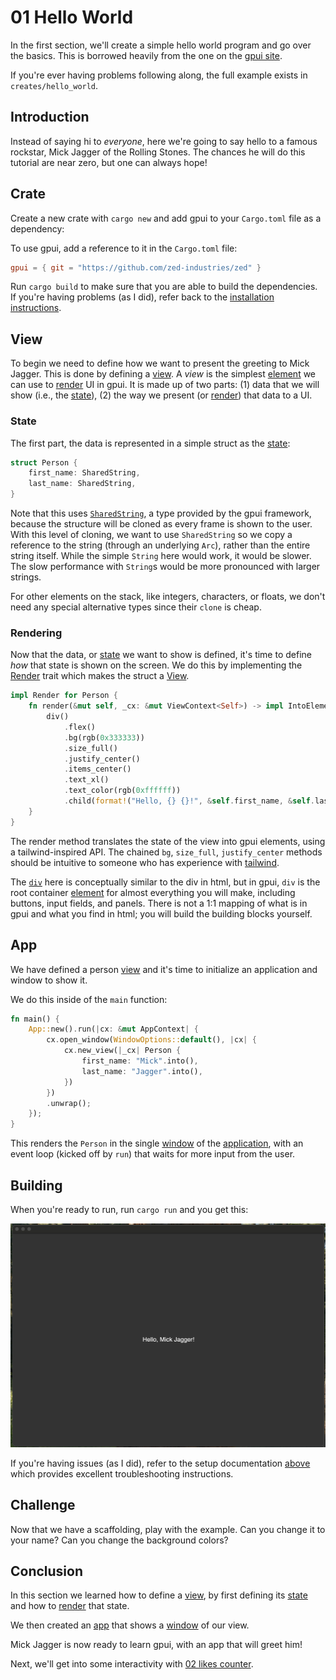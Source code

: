 # 01 Hello World

In the first section, we'll create a simple hello world program and go over the basics. This is borrowed heavily from the one on the [gpui site](https://www.gpui.rs).

If you're ever having problems following along, the full example exists in `creates/hello_world`.

## Introduction

Instead of saying hi to _everyone_, here we're going to say hello to a famous rockstar, Mick Jagger of the Rolling Stones. The chances he will do this tutorial are near zero, but one can always hope!

## Crate

Create a new crate with `cargo new` and add gpui to your `Cargo.toml` file as a dependency:

To use gpui, add a reference to it in the `Cargo.toml` file:

```toml
gpui = { git = "https://github.com/zed-industries/zed" }
```

Run `cargo build` to make sure that you are able to build the dependencies. If you're having problems (as I did), refer back to the [installation instructions](00-prerequisites.md#installation).

## View

To begin we need to define how we want to present the greeting to Mick Jagger. This is done by defining a [view](dictionary.md#view). A _view_ is the simplest [element](dictionary.md#element) we can use to [render](dictionary.md#render) UI in gpui. It is made up of two parts: (1) data that we will show (i.e., the [state](dictionary.md#state)), (2) the way we present (or [render](dictionary.md#render)) that data to a UI.

### State

The first part, the data is represented in a simple struct as the [state](dictionary.md#state):

```rs
struct Person {
    first_name: SharedString,
    last_name: SharedString,
}
```

Note that this uses [`SharedString`](dictionary.md#sharedstring), a type provided by the gpui framework, because the structure will be cloned as every frame is shown to the user. With this level of cloning, we want to use `SharedString` so we copy a reference to the string (through an underlying `Arc`), rather than the entire string itself. While the simple `String` here would work, it would be slower. The slow performance with `String`s would be more pronounced with larger strings.

For other elements on the stack, like integers, characters, or floats, we don't need any special alternative types since their `clone` is cheap.

### Rendering

Now that the data, or [state](dictionary.md#state) we want to show is defined, it's time to define _how_ that state is shown on the screen. We do this by implementing the [Render](dictionary.md#render) trait which makes the struct a [View](dictionary.md#view).

```rs
impl Render for Person {
    fn render(&mut self, _cx: &mut ViewContext<Self>) -> impl IntoElement {
        div()
            .flex()
            .bg(rgb(0x333333))
            .size_full()
            .justify_center()
            .items_center()
            .text_xl()
            .text_color(rgb(0xffffff))
            .child(format!("Hello, {} {}!", &self.first_name, &self.last_name))
    }
}
```

The render method translates the state of the view into gpui elements, using a tailwind-inspired API. The chained `bg`, `size_full`, `justify_center` methods should be intuitive to someone who has experience with [tailwind](https://tailwindcss.com).

The [`div`](dictionary.md#div) here is conceptually similar to the div in html, but in gpui, `div` is the root container [element](dictionary.md#element) for almost everything you will make, including buttons, input fields, and panels. There is not a 1:1 mapping of what is in gpui and what you find in html; you will build the building blocks yourself.

## App

We have defined a person [view](dictionary.md#view) and it's time to initialize an application and window to show it.

We do this inside of the `main` function:

```rs
fn main() {
    App::new().run(|cx: &mut AppContext| {
        cx.open_window(WindowOptions::default(), |cx| {
            cx.new_view(|_cx| Person {
                first_name: "Mick".into(),
                last_name: "Jagger".into(),
            })
        })
        .unwrap();
    });
}
```

This renders the `Person` in the single [window](dictionary.md#window) of the [application](dictionary.md#app), with an event loop (kicked off by `run`) that waits for more input from the user.

## Building

When you're ready to run, run `cargo run` and you get this:

![Hello World Window](/assets/01-hello-world.png)

If you're having issues (as I did), refer to the setup documentation [above](#installation) which provides excellent troubleshooting instructions.

## Challenge

Now that we have a scaffolding, play with the example. Can you change it to your name? Can you change the background colors?

## Conclusion

In this section we learned how to define a [view](dictionary.md#view), by first defining its [state](dictionary.md#state) and how to [render](dictionary.md#render) that state.

We then created an [app](dictionary.md#app) that shows a [window](dictionary.md#window) of our view.

Mick Jagger is now ready to learn gpui, with an app that will greet him!

Next, we'll get into some interactivity with [02 likes counter](02-likes-counter.md).

